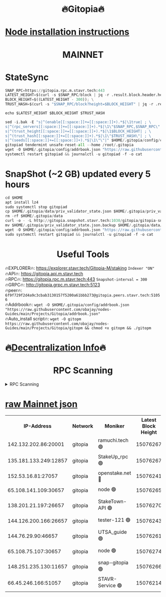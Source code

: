 <h1 align="center"> 🔥Gitopia🔥</h1>

[Node installation instructions](https://github.com/obajay/nodes-Guides/tree/main/Projects/Gitopia)
=

<h1 align="center"> MAINNET</h1>

# StateSync
```python
SNAP_RPC=https://gitopia.rpc.m.stavr.tech:443
LATEST_HEIGHT=$(curl -s $SNAP_RPC/block | jq -r .result.block.header.height); \
BLOCK_HEIGHT=$((LATEST_HEIGHT - 300)); \
TRUST_HASH=$(curl -s "$SNAP_RPC/block?height=$BLOCK_HEIGHT" | jq -r .result.block_id.hash)

echo $LATEST_HEIGHT $BLOCK_HEIGHT $TRUST_HASH

sed -i.bak -E "s|^(enable[[:space:]]+=[[:space:]]+).*$|\1true| ; \
s|^(rpc_servers[[:space:]]+=[[:space:]]+).*$|\1\"$SNAP_RPC,$SNAP_RPC\"| ; \
s|^(trust_height[[:space:]]+=[[:space:]]+).*$|\1$BLOCK_HEIGHT| ; \
s|^(trust_hash[[:space:]]+=[[:space:]]+).*$|\1\"$TRUST_HASH\"| ; \
s|^(seeds[[:space:]]+=[[:space:]]+).*$|\1\"\"|" $HOME/.gitopia/config/config.toml
gitopiad tendermint unsafe-reset-all --home /root/.gitopia
wget -O $HOME/.gitopia/config/addrbook.json "https://raw.githubusercontent.com/obajay/nodes-Guides/main/Projects/Gitopia/addrbook.json"
systemctl restart gitopiad && journalctl -u gitopiad -f -o cat
```
# SnapShot (~2 GB) updated every 5 hours
```python
cd $HOME
apt install lz4
sudo systemctl stop gitopiad
cp $HOME/.gitopia/data/priv_validator_state.json $HOME/.gitopia/priv_validator_state.json.backup
rm -rf $HOME/.gitopia/data
curl -o - -L http://gitopia.snapshot.stavr.tech:1030/gitopia/gitopia-snap.tar.lz4 | lz4 -c -d - | tar -x -C $HOME/.gitopia --strip-components 2
mv $HOME/.gitopia/priv_validator_state.json.backup $HOME/.gitopia/data/priv_validator_state.json
wget -O $HOME/.gitopia/config/addrbook.json "https://raw.githubusercontent.com/obajay/nodes-Guides/main/Projects/Gitopia/addrbook.json"
sudo systemctl restart gitopiad && journalctl -u gitopiad -f -o cat
```
 <h1 align="center"> Useful Tools</h1>

🔥EXPLORER🔥:      https://explorer.stavr.tech/Gitopia-M/staking  `Indexer "ON"` \
🔥API🔥: 			 		 https://gitopia.api.m.stavr.tech \
🔥RPC🔥:           https://gitopia.rpc.m.stavr.tech:443              `Snapshot-interval = 300` \
🔥GRPC🔥:          http://gitopia.grpc.m.stavr.tech:5123 \
🔥peer🔥:					 `6f9f729f2d4a9c3cbab3130157f5200a61bbb273@gitopia.peers.stavr.tech:51056` \
🔥Addrbook🔥:    ```wget -O $HOME/.gitopia/config/addrbook.json "https://raw.githubusercontent.com/obajay/nodes-Guides/main/Projects/Gitopia/addrbook.json"``` \
🔥Auto_install script🔥: ```wget -O gitopm https://raw.githubusercontent.com/obajay/nodes-Guides/main/Projects/Gitopia/gitopm && chmod +x gitopm && ./gitopm```

🔥[Decentralization Info](https://github.com/obajay/StateSync-snapshots/tree/main/Projects/Gitopia/Decentralization)🔥
=

<h1 align="center"> RPC Scanning</h1>

<details>
<summary>RPC Scanning</summary>

<h2 align="center"> We scan nodes in real time every 4 hours. And we provide the final result of RPC endpoints.
We cannot influence the operation of these nodes in any way. </h2>


```python
If Voting Power is higher than 0 --> then the Node is a validator of the network and may be subject to attack and be a potential threat to the chain.
```
```python
We marked such validators with a red symbol
```

</details>

[raw Mainnet json](https://rpc-check.gitopm.stavr.tech/gitopm/rpc-gitopm-result.json)
=

<table><tr><th>IP-Address</th><th>Network</th><th>Moniker</th><th>Latest Block Height</th><th>Earliest Block Height</th><th>Catching Up</th><th>Tx Index</th><th>Voting Power</th><th>Scan Time</th></tr><tr><td>142.132.202.86:20001</td><td>gitopia</td><td>ramuchi.tech 🟢</td><td>15076267</td><td>6548337</td><td>False</td><td>on</td><td>0</td><td>2024-03-10T01:02:04.676669071UTC</td></tr><tr><td>135.181.133.249:12857</td><td>gitopia</td><td>StakeUp_rpc 🟢</td><td>15076267</td><td>8010001</td><td>False</td><td>on</td><td>0</td><td>2024-03-10T01:02:04.984507339UTC</td></tr><tr><td>152.53.16.81:27057</td><td>gitopia</td><td>openstake.net 🔴</td><td>15076241</td><td>10455001</td><td>False</td><td>off</td><td>56083</td><td>2024-03-10T01:01:24.032129984UTC</td></tr><tr><td>65.108.141.109:30657</td><td>gitopia</td><td>node 🟢</td><td>15076265</td><td>12299845</td><td>False</td><td>on</td><td>0</td><td>2024-03-10T01:02:02.136534063UTC</td></tr><tr><td>138.201.21.197:26657</td><td>gitopia</td><td>StakeTown-API 🟢</td><td>15076270</td><td>12733501</td><td>False</td><td>on</td><td>0</td><td>2024-03-10T01:02:09.380121457UTC</td></tr><tr><td>144.126.200.166:26657</td><td>gitopia</td><td>tester-121 🟢</td><td>15076243</td><td>12832814</td><td>False</td><td>off</td><td>0</td><td>2024-03-10T01:01:26.380483339UTC</td></tr><tr><td>144.76.29.90:46657</td><td>gitopia</td><td>UTSA_guide 🟢</td><td>15076261</td><td>13035301</td><td>False</td><td>on</td><td>0</td><td>2024-03-10T01:01:55.627724637UTC</td></tr><tr><td>65.108.75.107:30657</td><td>gitopia</td><td>node 🟢</td><td>15076274</td><td>14269230</td><td>False</td><td>on</td><td>0</td><td>2024-03-10T01:02:15.783832124UTC</td></tr><tr><td>148.251.235.130:11657</td><td>gitopia</td><td>snap-gitopia 🟢</td><td>15076266</td><td>14941501</td><td>False</td><td>on</td><td>0</td><td>2024-03-10T01:02:02.410588459UTC</td></tr><tr><td>66.45.246.166:51057</td><td>gitopia</td><td>STAVR-Service 🟢</td><td>15076214</td><td>15069001</td><td>False</td><td>on</td><td>0</td><td>2024-03-10T01:01:45.225340997UTC</td></tr></table>
